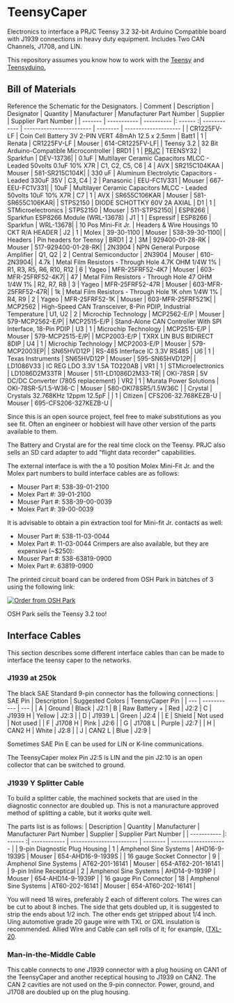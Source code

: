 # TeensyCaper
Electronics to interface a PRJC Teensy 3.2 32-bit Arduino Compatible board with J1939 connections in heavy duty equipment. Includes Two CAN Channels, J1708, and LIN.

This repository assumes you know how to work with the <a href="https://www.pjrc.com/store/teensy32.html">Teensy</a> and <a href="https://www.pjrc.com/teensy/teensyduino.html">Teensyduino.</a>

## Bill of Materials

Reference the Schematic for the Designators.
| Comment | Description | Designator | Quantity | Manufacturer | Manufacturer Part Number | Supplier | Supplier Part Number |
| ------- | ----------- | ---------- |: ------ :| ------------ | ------------------------ | -------- | -------------------- |
| CR1225FV-LF | Coin Cell Battery 3V 2-PIN VERT 48mAh 12.5 x 2.5mm | Batt1 | 1 | Renata | CR1225FV-LF | Mouser | 614-CR1225FV-LF| 
| Teensy 3.2 | 32 Bit Arduino-Compatible Microcontroller | BRD1 | 1 | <a href="https://www.pjrc.com/store/teensy32.html">PRJC</a> | TEENSY32 | Sparkfun | DEV-13736| 
| 0.1uF | Multilayer Ceramic Capacitors MLCC - Leaded 50volts 0.1uF 10% X7R | C1, C2, C5, C6 | 4 | AVX | SR215C104KAA | Mouser | 581-SR215C104K| 
| 330 uF | Aluminum Electrolytic Capacitors - Leaded 330uF 35V | C3, C4 | 2 | Panasonic | EEU-FC1V331 | Mouser | 667-EEU-FC1V331| 
| 10uF | Multilayer Ceramic Capacitors MLCC - Leaded 50volts 10uF 10% X7R | C7 | 1 | AVX | SR655C106KAR | Mouser | 581-SR655C106KAR| 
| STPS2150 | DIODE SCHOTTKY 60V 2A AXIAL | D1 | 1 | STMicroelectronics | STPS2150 | Mouser | 511-STPS2150| 
| ESP8266 | Sparkfun ESP8266 Module (WRL-13678) | J1 | 1 | Espressif | ESP8266 | Sparkfun | WRL-13678| 
| 10 Pos Mini-Fit Jr. | Headers & Wire Housings 10 CKT R/A HEADER | J2 | 1 | Molex | 39-30-1100 | Mouser | 538-39-30-1100| 
| Headers | Pin headers for Teensy | BRD1 | 2 | 3M  |  929400-01-28-RK | Mouser |  517-929400-01-28-RK| 
| 2N3904 | NPN General Purpose Amplifier | Q1, Q2 | 2 | Central Semiconductor | 2N3904 | Mouser | 610-2N3904| 
| 4.7k | Metal Film Resistors - Through Hole 4.7K OHM 1/4W 1% | R1, R3, R5, R6, R10, R12 | 6 | Yageo | MFR-25FRF52-4K7 | Mouser | 603-MFR-25FRF52-4K7| 
| 47 | Metal Film Resistors - Through Hole 47 OHM 1/4W 1% | R2, R7, R8 | 3 | Yageo | MFR-25FRF52-47R | Mouser | 603-MFR-25FRF52-47R| 
| 1k | Metal Film Resistors - Through Hole 1K ohm 1/4W 1% | R4, R9 | 2 | Yageo | MFR-25FRF52-1K | Mouser | 603-MFR-25FRF521K| 
| MCP2562 | High-Speed CAN Transceiver, 8-Pin PDIP, Industrial Temperature | U1, U2 | 2 | Microchip Technology | MCP2562-E/P | Mouser | 579-MCP2562-E/P| 
| MCP2515-E/P | Stand-Alone CAN Controller With SPI Interface, 18-Pin PDIP | U3 | 1 | Microchip Technology | MCP2515-E/P | Mouser | 579-MCP2515-E/P| 
| MCP2003-E/P | TXRX LIN BUS BIDIRECT 8DIP | U4 | 1 | Microchip Technology | MCP2003-E/P | Mouser | 579-MCP2003EP| 
| SN65HVD12P | RS-485 Interface IC 3.3V RS485 | U6 | 1 | Texas Instruments | SN65HVD12P | Mouser | 595-SN65HVD12P| 
| LD1086V33 | IC REG LDO 3.3V 1.5A TO220AB | VR1 | 1 | STMicroelectronics | LD1086D2M33TR | Mouser | 511-LD1086D2M33-TR| 
| OKI-78SR | 5V DC/DC Converter (7805 replacement) | VR2 | 1 | Murata Power Solutions | OKI-78SR-5/1.5-W36-C | Mouser | 580-OKI78SR5/1.5W36C | 
| Crystal | Crystals 32.768KHz 12ppm 12.5pF | | 1 | Citizen | CFS206-32.768KEZB-U | Mouser | 695-CFS206-327KEZB-U |

Since this is an open source project, feel free to make substitutions as you see fit. Often an engineer or hobbiest will have other version of the parts available to them. 

The Battery and Crystal are for the real time clock on the Teensy. PRJC also sells an SD card adapter to add "flight data recorder" capabilities.

The external interface is with the a 10 position Molex Mini-Fit Jr. and the Molex part numbers to build interface cables are as follows:
* Mouser Part #: 538-39-01-2100
* Molex Part #: 39-01-2100
* Mouser Part #: 538-39-00-0039
* Molex Part #: 39-00-0039

It is advisable to obtain a pin extraction tool for Mini-fit Jr. contacts as well: 
* Mouser Part #: 538-11-03-0044
* Molex Part #: 11-03-0044
Crimpers are also available, but they are expensive (~$250):
* Mouser Part #: 538-63819-0900
* Molex Part #: 63819-0900

The printed circuit board can be ordered from OSH Park in batches of 3 using the following link:

<a href="https://oshpark.com/shared_projects/nv1WiUQg"><img src="https://a800d827b6de8403a51e-6ffc2e718631809086ea40332b2055f7.ssl.cf1.rackcdn.com/assets/badge-5b7ec47045b78aef6eb9d83b3bac6b1920de805e9a0c227658eac6e19a045b9c.png" alt="Order from OSH Park"></img></a>

OSH Park sells the Teensy 3.2 too!

## Interface Cables
This section describes some different interface cables than can be made to interface the teensy caper to the networks.
### J1939 at 250k
The black SAE Standard 9-pin connector has the following connections:
| SAE Pin | Description | Suggested Colors | TeensyCaper Pin |
| --- | ----------- | --- |
| A | Ground | Black | J2:1
| B | Raw Battery + | Red | J2:2
| C | J1939 H | Yellow | J2:3 |
| D | J1939 L | Green | J2:4 |
| E | Shield  | Not used | Not used |
| F | J1708 H | Pink | J2:6 |
| G | J1708 L | Purple | J2:7 |
| H | CAN2 H | White | J2:8 |
| J | CAN2 L | Blue | J2:9 |

Sometimes SAE Pin E can be used for LIN or K-line communications.

The TeensyCaper molex Pin J2:5 is LIN and the pin J2:10 is an open collector that can be switched to ground.

### J1939 Y Splitter Cable
To build a splitter cable, the machined sockets that are used in the diagnostic connector are doubled up. This is not a manuracture approved method of splitting a cable, but it works quite well. 

The parts list is as follows:
|  Description                  |  Quantity | Manufacturer | Manufacturer Part Number | Supplier | Supplier Part Number |
|  -----------                  |:  ------ :| ------------ | ------------------------ | -------- | -------------------- |
| 9-pin Diagnostic Plug Housing | 1         | Amphenol Sine Systems | AHD16-9-1939S | Mouser | 654-AHD16-9-1939S | 
| 16 gauge Socket Connector | 9         | Amphenol Sine Systems | AT62-201-16141 | Mouser | 654-AT62-201-16141 | 
| 9-pin Inline Receptical | 2         | Amphenol Sine Systems | AHD14-9-1939P | Mouser | 654-AHD14-9-1939P | 
| 16 gauge Pin Connector | 18         | Amphenol Sine Systems | AT60-202-16141 | Mouser | 654-AT60-202-16141 | 

You will need 18 wires, preferably 2 each of different colors. The wires can be cut to about 8 inches. The side that gets doubled up, it is suggested to strip the ends about 1/2 inch. The other ends get stripped about 1/4 inch. Uing automotive grade 20 gauge wire with TXL or GXL insulation is recommended. Allied Wire and Cable can sell rolls of it; for example, (<a href="http://www.awcwire.com/part.aspx?partname=txl-20">TXL-20</a>.

### Man-in-the-Middle Cable
This cable connects to one J1939 connector with a plug housing on CAN1 of the TeensyCaper and another receptical housing to J1939 on CAN2.
The CAN 2 cavities are not used on the 9-pin connector. Power, ground, and J1708 are doubled up on the plug housing. 

